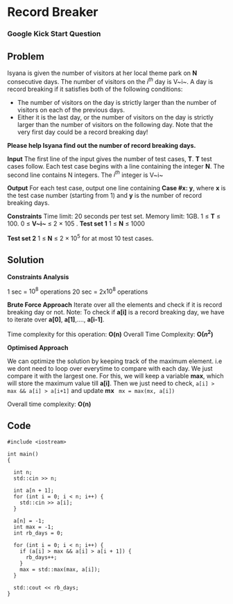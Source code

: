# Record Breaker
### Google Kick Start Question

## Problem
Isyana is given the number of visitors at her local theme park on **N** consecutive days. The number of visitors on the $i^{th}$ day is V~i~. A day is record breaking if it satisfies both of the following conditions:
- The number of visitors on the day is strictly larger than the number of visitors on each of the previous days.
- Either it is the last day, or the number of visitors on the day is strictly larger than the number of visitors on the following day.
Note that the very first day could be a record breaking day!

**Please help Isyana find out the number of record breaking days.**

**Input**
The first line of the input gives the number of test cases, **T**. **T** test cases follow.
Each test case begins with a line containing the integer **N**. The second line contains N integers. The $i^{th}$ integer is V~i~

**Output**
For each test case, output one line containing **Case #x: y**, where **x** is the test case number (starting from 1) and **y** is the number of record breaking days.

**Constraints**
Time limit: 20 seconds per test set.
Memory limit: 1GB.
1 ≤ **T** ≤ 100.
0 ≤ **V~i~** ≤ 2 × 105
.
**Test set 1**
1 ≤ **N** ≤ 1000

**Test set 2**
1 ≤ **N** ≤ 2 × $10^{5}$ for at most 10 test cases.

## Solution
**Constraints Analysis**

1 sec = $10^{8}$ operations
20 sec = 2x$10^{8}$ operations

**Brute Force Approach**
Iterate over all the elements and check if it is record breaking day or not.
Note: To check if **a[i]** is a record breaking day, we have to iterate over **a[0]**,
**a[1]**,...., **a[i-1]**.

Time complexity for this operation: **O(n)**
Overall Time Complexity: **O($n^{2}$)**

**Optimised Approach**

We can optimize the solution by keeping track of the maximum element. i.e we dont need to loop over everytime to compare with each day. We just compare it with the largest one.
For this, we will keep a variable **max**, which will store the maximum value till **a[i]**.
Then we just need to check,
```a[i] > max && a[i] > a[i+1]```
and update **mx**
`` mx = max(mx, a[i])``

Overall time complexity: **O(n)**


## Code
```
#include <iostream>

int main()
{

  int n;
  std::cin >> n;

  int a[n + 1];
  for (int i = 0; i < n; i++) {
    std::cin >> a[i];
  }

  a[n] = -1;
  int max = -1;
  int rb_days = 0;

  for (int i = 0; i < n; i++) {
    if (a[i] > max && a[i] > a[i + 1]) {
      rb_days++;
    }
    max = std::max(max, a[i]);
  }

  std::cout << rb_days;
}
```
